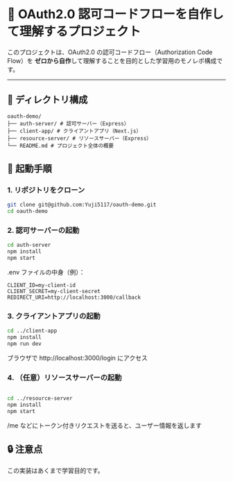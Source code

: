 # 🔐 OAuth2.0 認可コードフローを自作して理解するプロジェクト

このプロジェクトは、OAuth2.0 の認可コードフロー（Authorization Code Flow）を **ゼロから自作**して理解することを目的とした学習用のモノレポ構成です。

---

## 📁 ディレクトリ構成

```
oauth-demo/
├── auth-server/ # 認可サーバー（Express）
├── client-app/ # クライアントアプリ（Next.js）
├── resource-server/ # リソースサーバー（Express）
└── README.md # プロジェクト全体の概要
```

## 🚀 起動手順

### 1. リポジトリをクローン

```bash
git clone git@github.com:Yuji5117/oauth-demo.git
cd oauth-demo
```

### 2. 認可サーバーの起動

```bash
cd auth-server
npm install
npm start
```

.env ファイルの中身（例）：

```env
CLIENT_ID=my-client-id
CLIENT_SECRET=my-client-secret
REDIRECT_URI=http://localhost:3000/callback
```

### 3. クライアントアプリの起動

```bash
cd ../client-app
npm install
npm run dev
```

ブラウザで http://localhost:3000/login にアクセス

### 4. （任意）リソースサーバーの起動

```bash

cd ../resource-server
npm install
npm start

```

/me などにトークン付きリクエストを送ると、ユーザー情報を返します

## 🔒 注意点

この実装はあくまで学習目的です。
